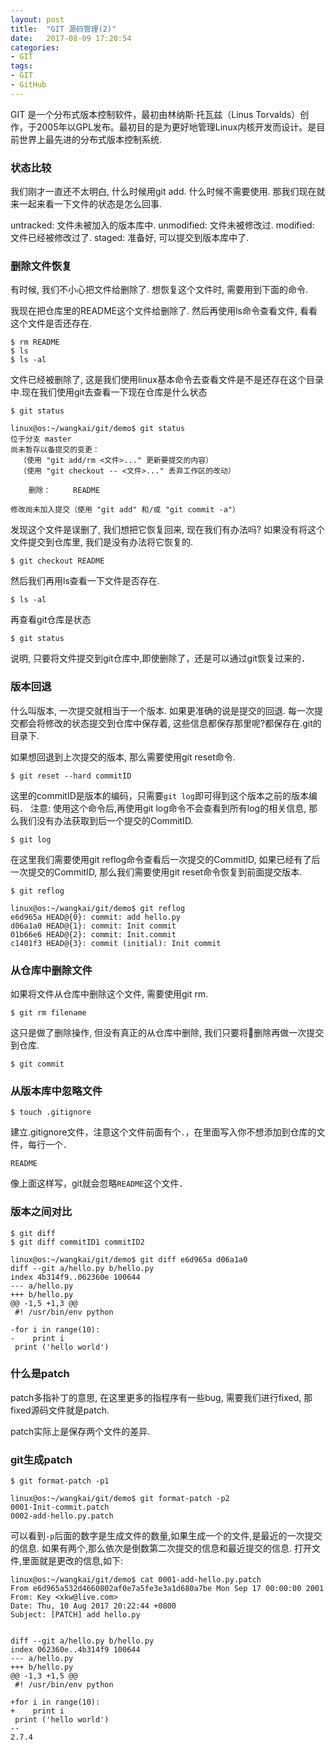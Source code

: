 ```yaml
---
layout: post
title:  "GIT 源码管理(2)"
date:   2017-08-09 17:20:54
categories:
- GIT
tags: 
- GIT
- GitHub
---
```




GIT 是一个分布式版本控制软件，最初由林纳斯·托瓦兹（Linus Torvalds）创作，于2005年以GPL发布。最初目的是为更好地管理Linux内核开发而设计。是目前世界上最先进的分布式版本控制系统.



### 状态比较

我们刚才一直还不太明白, 什么时候用git add. 什么时候不需要使用. 那我们现在就来一起来看一下文件的状态是怎么回事.

untracked: 文件未被加入的版本库中.
unmodified: 文件未被修改过.
modified: 文件已经被修改过了.
staged: 准备好, 可以提交到版本库中了.

### 删除文件恢复

有时候, 我们不小心把文件给删除了. 想恢复这个文件时, 需要用到下面的命令.

我现在把仓库里的README这个文件给删除了. 然后再使用ls命令查看文件, 看看这个文件是否还存在.

```
$ rm README
$ ls
$ ls -al
```

文件已经被删除了, 这是我们使用linux基本命令去查看文件是不是还存在这个目录中.现在我们使用git去查看一下现在仓库是什么状态

```
$ git status
```

```
linux@os:~/wangkai/git/demo$ git status
位于分支 master
尚未暂存以备提交的变更：
  （使用 "git add/rm <文件>..." 更新要提交的内容）
  （使用 "git checkout -- <文件>..." 丢弃工作区的改动）

	删除：     README

修改尚未加入提交（使用 "git add" 和/或 "git commit -a"）

```

发现这个文件是误删了, 我们想把它恢复回来, 现在我们有办法吗? 如果没有将这个文件提交到仓库里, 我们是没有办法将它恢复的.

```
$ git checkout README
```

然后我们再用ls查看一下文件是否存在.

```
$ ls -al
```

再查看git仓库是状态

```
$ git status
```

说明, 只要将文件提交到git仓库中,即使删除了，还是可以通过git恢复过来的．

### 版本回退

什么叫版本, 一次提交就相当于一个版本. 如果更准确的说是提交的回退. 每一次提交都会将修改的状态提交到仓库中保存着, 这些信息都保存那里呢?都保存在.git的目录下.

如果想回退到上次提交的版本, 那么需要使用git reset命令.

```
$ git reset --hard commitID
```

这里的commitID是版本的编码，只需要`git log`即可得到这个版本之前的版本编码．
注意: 使用这个命令后,再使用git log命令不会查看到所有log的相关信息, 那么我们没有办法获取到后一个提交的CommitID.

```
$ git log
```

在这里我们需要使用git reflog命令查看后一次提交的CommitID, 如果已经有了后一次提交的CommitID, 那么我们需要使用git reset命令恢复到前面提交版本.

```
$ git reflog
```

```
linux@os:~/wangkai/git/demo$ git reflog
e6d965a HEAD@{0}: commit: add hello.py
d06a1a0 HEAD@{1}: commit: Init commit
01b66e6 HEAD@{2}: commit: Init.commit
c1401f3 HEAD@{3}: commit (initial): Init commit

```

### 从仓库中删除文件

如果将文件从仓库中删除这个文件, 需要使用git rm.

```
$ git rm filename
```

这只是做了删除操作, 但没有真正的从仓库中删除, 我们只要将删除再做一次提交到仓库.

```
$ git commit
```

### 从版本库中忽略文件

```
$ touch .gitignore
```

建立.gitignore文件，注意这个文件前面有个`.`，在里面写入你不想添加到仓库的文件，每行一个．

```
README
```

像上面这样写，git就会忽略`README`这个文件．

### 版本之间对比

```
$ git diff
$ git diff commitID1 commitID2
```

```
linux@os:~/wangkai/git/demo$ git diff e6d965a d06a1a0
diff --git a/hello.py b/hello.py
index 4b314f9..062360e 100644
--- a/hello.py
+++ b/hello.py
@@ -1,5 +1,3 @@
 #! /usr/bin/env python

-for i in range(10):
-    print i
 print ('hello world')

```

### 什么是patch

patch多指补丁的意思, 在这里更多的指程序有一些bug, 需要我们进行fixed, 那fixed源码文件就是patch.

patch实际上是保存两个文件的差异.

### git生成patch

```
$ git format-patch -p1
```

```
linux@os:~/wangkai/git/demo$ git format-patch -p2
0001-Init-commit.patch
0002-add-hello.py.patch
```

可以看到`-p`后面的数字是生成文件的数量,如果生成一个的文件,是最近的一次提交的信息.
如果有两个,那么依次是倒数第二次提交的信息和最近提交的信息.
打开文件,里面就是更改的信息,如下:

```
linux@os:~/wangkai/git/demo$ cat 0001-add-hello.py.patch
From e6d965a532d4660802af0e7a5fe3e3a1d680a7be Mon Sep 17 00:00:00 2001
From: Key <xkw@live.com>
Date: Thu, 10 Aug 2017 20:22:44 +0800
Subject: [PATCH] add hello.py


diff --git a/hello.py b/hello.py
index 062360e..4b314f9 100644
--- a/hello.py
+++ b/hello.py
@@ -1,3 +1,5 @@
 #! /usr/bin/env python

+for i in range(10):
+    print i
 print ('hello world')
--
2.7.4

```
